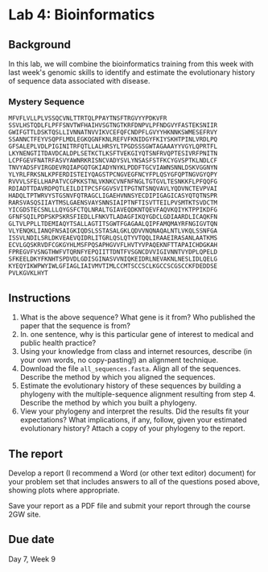 # Lab 4: Bioinformatics

## Background

In this lab, we will combine the bioinformatics training from this week with last week's genomic skills to identify and estimate the evolutionary history of sequence data associated with disease.


### Mystery Sequence

```
MFVFLVLLPLVSSQCVNLTTRTQLPPAYTNSFTRGVYYPDKVFR
SSVLHSTQDLFLPFFSNVTWFHAIHVSGTNGTKRFDNPVLPFNDGVYFASTEKSNIIR
GWIFGTTLDSKTQSLLIVNNATNVVIKVCEFQFCNDPFLGVYYHKNNKSWMESEFRVY
SSANNCTFEYVSQPFLMDLEGKQGNFKNLREFVFKNIDGYFKIYSKHTPINLVRDLPQ
GFSALEPLVDLPIGINITRFQTLLALHRSYLTPGDSSSGWTAGAAAYYVGYLQPRTFL
LKYNENGTITDAVDCALDPLSETKCTLKSFTVEKGIYQTSNFRVQPTESIVRFPNITN
LCPFGEVFNATRFASVYAWNRKRISNCVADYSVLYNSASFSTFKCYGVSPTKLNDLCF
TNVYADSFVIRGDEVRQIAPGQTGKIADYNYKLPDDFTGCVIAWNSNNLDSKVGGNYN
YLYRLFRKSNLKPFERDISTEIYQAGSTPCNGVEGFNCYFPLQSYGFQPTNGVGYQPY
RVVVLSFELLHAPATVCGPKKSTNLVKNKCVNFNFNGLTGTGVLTESNKKFLPFQQFG
RDIADTTDAVRDPQTLEILDITPCSFGGVSVITPGTNTSNQVAVLYQDVNCTEVPVAI
HADQLTPTWRVYSTGSNVFQTRAGCLIGAEHVNNSYECDIPIGAGICASYQTQTNSPR
RARSVASQSIIAYTMSLGAENSVAYSNNSIAIPTNFTISVTTEILPVSMTKTSVDCTM
YICGDSTECSNLLLQYGSFCTQLNRALTGIAVEQDKNTQEVFAQVKQIYKTPPIKDFG
GFNFSQILPDPSKPSKRSFIEDLLFNKVTLADAGFIKQYGDCLGDIAARDLICAQKFN
GLTVLPPLLTDEMIAQYTSALLAGTITSGWTFGAGAALQIPFAMQMAYRFNGIGVTQN
VLYENQKLIANQFNSAIGKIQDSLSSTASALGKLQDVVNQNAQALNTLVKQLSSNFGA
ISSVLNDILSRLDKVEAEVQIDRLITGRLQSLQTYVTQQLIRAAEIRASANLAATKMS
ECVLGQSKRVDFCGKGYHLMSFPQSAPHGVVFLHVTYVPAQEKNFTTAPAICHDGKAH
FPREGVFVSNGTHWFVTQRNFYEPQIITTDNTFVSGNCDVVIGIVNNTVYDPLQPELD
SFKEELDKYFKNHTSPDVDLGDISGINASVVNIQKEIDRLNEVAKNLNESLIDLQELG
KYEQYIKWPWYIWLGFIAGLIAIVMVTIMLCCMTSCCSCLKGCCSCGSCCKFDEDDSE
PVLKGVKLHYT
```

## Instructions

1. What is the above sequence? What gene is it from? Who published the paper that the sequence is from?
2. In. one sentence, why is this particular gene of interest to medical and public health practice?
3. Using your knowledge from class and internet resources, describe (in your own words, no copy-pasting!) an alignment technique.
4. Download the file `all_sequences.fasta`. Align all of the sequences. Describe the method by which you aligned the sequences.
5. Estimate the evolutionary history of these sequences by building a phylogeny with the multiple-sequence alignment resulting from step 4. Describe the method by which you built a phylogeny.
8. View your phylogeny and interpret the results. Did the results fit your expectations? What implications, if any, follow, given your estimated evolutionary history? Attach a copy of  your phylogeny to the report.

## The report

Develop a report (I recommend a Word (or other text editor) document) for your problem set that includes answers to all of the questions posed above, showing plots where appropriate.

Save your report as a PDF file and submit your report through the course 2GW site. 

## Due date

Day 7, Week 9
